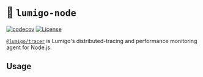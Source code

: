 # :stars: **`lumigo-node`**

[![codecov](https://codecov.io/gh/lumigo-io/lumigo-node/branch/master/graph/badge.svg?token=mUkKlI8ifC)](https://codecov.io/gh/lumigo-io/lumigo-node)
[![License](https://img.shields.io/badge/License-Apache%202.0-blue.svg)](https://opensource.org/licenses/Apache-2.0)

[`@lumigo/tracer`](https://) is Lumigo's distributed-tracing and performance monitoring agent for Node.js.


## Usage
